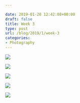 ```yaml
---

date: 2019-01-20 12:42:08+00:00
draft: false
title: Week 3
type: post
url: /blog/2019/1/week-3
categories:
- Photography
---
```




  
   ![](/images/2019-01-20-20191week-3/image-asset.jpeg)

  

  
   ![](/images/2019-01-20-20191week-3/image-asset.jpeg)

  

  
   ![](/images/2019-01-20-20191week-3/image-asset.jpeg)

  

  
   ![](/images/2019-01-20-20191week-3/image-asset.jpeg)

  

  
   ![](/images/2019-01-20-20191week-3/image-asset.jpeg)

  


